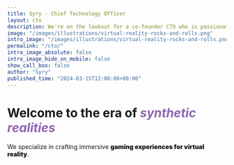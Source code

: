 ```yaml
---
title: Syry - Chief Technology Officer
layout: cto
description: We're on the lookout for a co-founder CTO who is passionate about leveraging XR and is eager to rapidly learn and apply generative AI to transform education.
image: "/images/illustrations/virtual-reality-rocks-and-rolls.png"
intro_image: "/images/illustrations/virtual-reality-rocks-and-rolls.png"
permalink: "/cto/"
intro_image_absolute: false
intro_image_hide_on_mobile: false
show_call_box: false
author: "Syry"
published_time: "2024-03-15T12:00:00+00:00"
---
```


# Welcome to the era of *<span style="color:#9065b0">synthetic realities</span>*

We specialize in crafting immersive <strong style="font-weight: 900;">gaming experiences for virtual reality</strong>.
